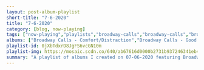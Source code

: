 ```yaml
---
layout: post-album-playlist
short-title: "7-6-2020"
title: "7-6-2020"
category: [blog, now-playing]
tags: ["now-playing","playlists","broadway-calls","broadway-calls","broadway-calls","broadway-calls","broadway-calls","broadway-calls"]
albums: ["Broadway Calls - Comfort/Distraction","Broadway Calls - Good Views, Bad News","Broadway Calls - Broadway Calls","Broadway Calls - Vision Quest","Broadway Calls - Toxic Kids","Broadway Calls - Call the Medic..."]
playlist-id: 0jXbTdxrD8JgFS6vcGN10m
playlist-img: https://mosaic.scdn.co/640/ab67616d0000b2731b937246341eb48b5affabfaab67616d0000b27337cc5d2d5fe514e8f7c4063fab67616d0000b27347e1b4ee180961cef2c13f59ab67616d0000b273c0d089f3f737fcb1c55890d7
summary: "A playlist of albums I created on 07-06-2020 featuring Broadway Calls, Broadway Calls, Broadway Calls, Broadway Calls, Broadway Calls, and Broadway Calls"
---
```

